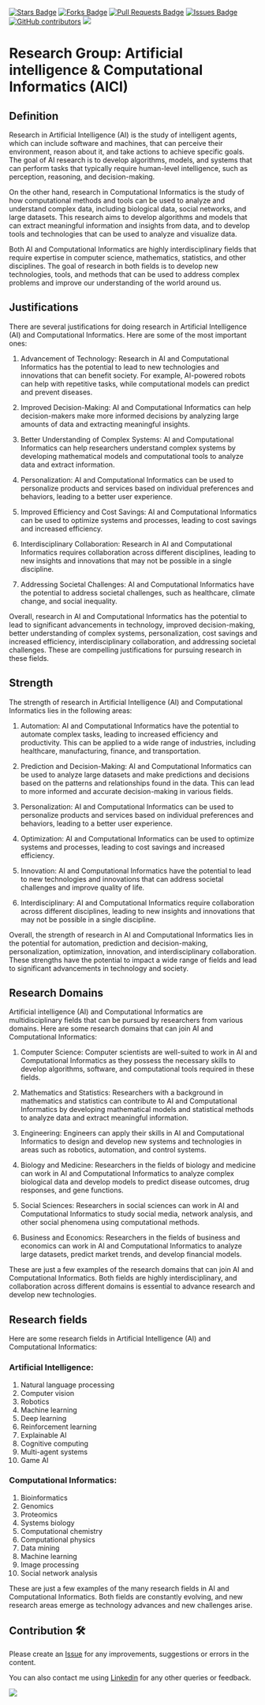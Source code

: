 <a href="https://github.com/drshahizan/research-material/stargazers"><img src="https://img.shields.io/github/stars/drshahizan/research-material" alt="Stars Badge"/></a>
<a href="https://github.com/drshahizan/research-material/network/members"><img src="https://img.shields.io/github/forks/drshahizan/research-material" alt="Forks Badge"/></a>
<a href="https://github.com/drshahizan/research-material/pulls"><img src="https://img.shields.io/github/issues-pr/drshahizan/research-material" alt="Pull Requests Badge"/></a>
<a href="https://github.com/drshahizan/research-material/issues"><img src="https://img.shields.io/github/issues/drshahizan/research-material" alt="Issues Badge"/></a>
<a href="https://github.com/drshahizan/research-material/graphs/contributors"><img alt="GitHub contributors" src="https://img.shields.io/github/contributors/drshahizan/research-material?color=2b9348"></a>
![](https://visitor-badge.glitch.me/badge?page_id=drshahizan/research-material)

# Research Group: Artificial intelligence & Computational Informatics (AICI)

## Definition
Research in Artificial Intelligence (AI) is the study of intelligent agents, which can include software and machines, that can perceive their environment, reason about it, and take actions to achieve specific goals. The goal of AI research is to develop algorithms, models, and systems that can perform tasks that typically require human-level intelligence, such as perception, reasoning, and decision-making.

On the other hand, research in Computational Informatics is the study of how computational methods and tools can be used to analyze and understand complex data, including biological data, social networks, and large datasets. This research aims to develop algorithms and models that can extract meaningful information and insights from data, and to develop tools and technologies that can be used to analyze and visualize data.

Both AI and Computational Informatics are highly interdisciplinary fields that require expertise in computer science, mathematics, statistics, and other disciplines. The goal of research in both fields is to develop new technologies, tools, and methods that can be used to address complex problems and improve our understanding of the world around us.

## Justifications
There are several justifications for doing research in Artificial Intelligence (AI) and Computational Informatics. Here are some of the most important ones:

1. Advancement of Technology: Research in AI and Computational Informatics has the potential to lead to new technologies and innovations that can benefit society. For example, AI-powered robots can help with repetitive tasks, while computational models can predict and prevent diseases.

2. Improved Decision-Making: AI and Computational Informatics can help decision-makers make more informed decisions by analyzing large amounts of data and extracting meaningful insights.

3. Better Understanding of Complex Systems: AI and Computational Informatics can help researchers understand complex systems by developing mathematical models and computational tools to analyze data and extract information.

4. Personalization: AI and Computational Informatics can be used to personalize products and services based on individual preferences and behaviors, leading to a better user experience.

5. Improved Efficiency and Cost Savings: AI and Computational Informatics can be used to optimize systems and processes, leading to cost savings and increased efficiency.

6. Interdisciplinary Collaboration: Research in AI and Computational Informatics requires collaboration across different disciplines, leading to new insights and innovations that may not be possible in a single discipline.

7. Addressing Societal Challenges: AI and Computational Informatics have the potential to address societal challenges, such as healthcare, climate change, and social inequality.

Overall, research in AI and Computational Informatics has the potential to lead to significant advancements in technology, improved decision-making, better understanding of complex systems, personalization, cost savings and increased efficiency, interdisciplinary collaboration, and addressing societal challenges. These are compelling justifications for pursuing research in these fields.

## Strength

The strength of research in Artificial Intelligence (AI) and Computational Informatics lies in the following areas:

1. Automation: AI and Computational Informatics have the potential to automate complex tasks, leading to increased efficiency and productivity. This can be applied to a wide range of industries, including healthcare, manufacturing, finance, and transportation.

2. Prediction and Decision-Making: AI and Computational Informatics can be used to analyze large datasets and make predictions and decisions based on the patterns and relationships found in the data. This can lead to more informed and accurate decision-making in various fields.

3. Personalization: AI and Computational Informatics can be used to personalize products and services based on individual preferences and behaviors, leading to a better user experience.

4. Optimization: AI and Computational Informatics can be used to optimize systems and processes, leading to cost savings and increased efficiency.

5. Innovation: AI and Computational Informatics have the potential to lead to new technologies and innovations that can address societal challenges and improve quality of life.

6. Interdisciplinary: AI and Computational Informatics require collaboration across different disciplines, leading to new insights and innovations that may not be possible in a single discipline.

Overall, the strength of research in AI and Computational Informatics lies in the potential for automation, prediction and decision-making, personalization, optimization, innovation, and interdisciplinary collaboration. These strengths have the potential to impact a wide range of fields and lead to significant advancements in technology and society.

## Research Domains
Artificial intelligence (AI) and Computational Informatics are multidisciplinary fields that can be pursued by researchers from various domains. Here are some research domains that can join AI and Computational Informatics:

1. Computer Science: Computer scientists are well-suited to work in AI and Computational Informatics as they possess the necessary skills to develop algorithms, software, and computational tools required in these fields.

2. Mathematics and Statistics: Researchers with a background in mathematics and statistics can contribute to AI and Computational Informatics by developing mathematical models and statistical methods to analyze data and extract meaningful information.

3. Engineering: Engineers can apply their skills in AI and Computational Informatics to design and develop new systems and technologies in areas such as robotics, automation, and control systems.

4. Biology and Medicine: Researchers in the fields of biology and medicine can work in AI and Computational Informatics to analyze complex biological data and develop models to predict disease outcomes, drug responses, and gene functions.

5. Social Sciences: Researchers in social sciences can work in AI and Computational Informatics to study social media, network analysis, and other social phenomena using computational methods.

6. Business and Economics: Researchers in the fields of business and economics can work in AI and Computational Informatics to analyze large datasets, predict market trends, and develop financial models.

These are just a few examples of the research domains that can join AI and Computational Informatics. Both fields are highly interdisciplinary, and collaboration across different domains is essential to advance research and develop new technologies.

## Research fields
Here are some research fields in Artificial Intelligence (AI) and Computational Informatics:

### Artificial Intelligence:
1. Natural language processing
2. Computer vision
3. Robotics
4. Machine learning
5. Deep learning
6. Reinforcement learning
7. Explainable AI
8. Cognitive computing
9. Multi-agent systems
10. Game AI

### Computational Informatics:
1. Bioinformatics
2. Genomics
3. Proteomics
4. Systems biology
5. Computational chemistry
6. Computational physics
7. Data mining
8. Machine learning
9. Image processing
10. Social network analysis

These are just a few examples of the many research fields in AI and Computational Informatics. Both fields are constantly evolving, and new research areas emerge as technology advances and new challenges arise.

## Contribution 🛠️
Please create an [Issue](https://github.com/drshahizan/research-material/issues) for any improvements, suggestions or errors in the content.

You can also contact me using [Linkedin](https://www.linkedin.com/in/drshahizan/) for any other queries or feedback.

![](https://visitor-badge.glitch.me/badge?page_id=drshahizan)
